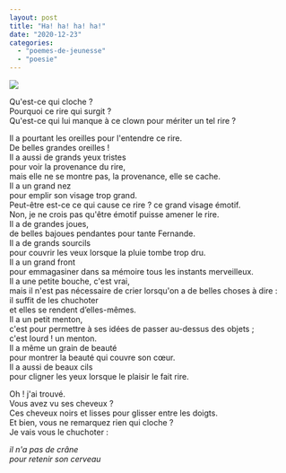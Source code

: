 ```yaml
---
layout: post
title: "Ha! ha! ha! ha!"
date: "2020-12-23"
categories: 
  - "poemes-de-jeunesse"
  - "poesie"
---
```


[![](https://enricojl.files.wordpress.com/2020/12/clown.png?w=321)](https://enricojl.files.wordpress.com/2020/12/clown.png)

Qu'est-ce qui cloche ?  
Pourquoi ce rire qui surgit ?  
Qu'est-ce qui lui manque à ce clown pour mériter un tel rire ?

Il a pourtant les oreilles pour l'entendre ce rire.  
De belles grandes oreilles !  
Il a aussi de grands yeux tristes  
pour voir la provenance du rire,  
mais elle ne se montre pas, la provenance, elle se cache.  
Il a un grand nez  
pour emplir son visage trop grand.  
Peut-être est-ce ce qui cause ce rire ? ce grand visage émotif.  
Non, je ne crois pas qu'être émotif puisse amener le rire.  
Il a de grandes joues,  
de belles bajoues pendantes pour tante Fernande.  
Il a de grands sourcils  
pour couvrir les veux lorsque la pluie tombe trop dru.  
Il a un grand front  
pour emmagasiner dans sa mémoire tous les instants merveilleux.  
Il a une petite bouche, c'est vrai,  
mais il n'est pas nécessaire de crier lorsqu'on a de belles choses à dire :  
il suffit de les chuchoter  
et elles se rendent d’elles-mêmes.  
Il a un petit menton,  
c'est pour permettre à ses idées de passer au-dessus des objets ;  
c'est lourd ! un menton.  
Il a même un grain de beauté  
pour montrer la beauté qui couvre son cœur.  
Il a aussi de beaux cils  
pour cligner les yeux lorsque le plaisir le fait rire.

Oh ! j'ai trouvé.  
Vous avez vu ses cheveux ?  
Ces cheveux noirs et lisses pour glisser entre les doigts.  
Et bien, vous ne remarquez rien qui cloche ?  
Je vais vous le chuchoter :

_il n'a pas de crâne  
pour retenir son cerveau_
